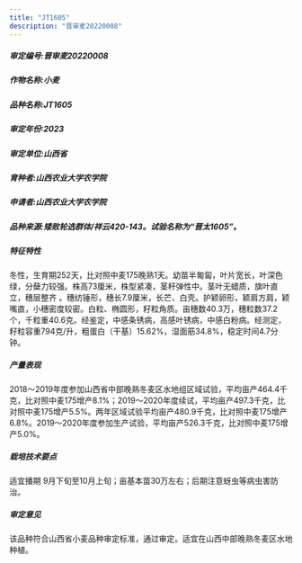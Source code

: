 ```yaml
---
title: "JT1605"
description: "晋审麦20220008"
---
```

##### 审定编号:晋审麦20220008

##### 作物名称:小麦

##### 品种名称:JT1605

##### 审定年份:2023

##### 审定单位:山西省

##### 育种者:山西农业大学农学院

##### 申请者:山西农业大学农学院

##### 品种来源:矮败轮选群体/祥云420-143。试验名称为“晋太1605”。

##### 特征特性
冬性，生育期252天，比对照中麦175晚熟1天。幼苗半匍匐，叶片宽长，叶深色绿，分蘖力较强。株高73厘米，株型紧凑，茎秆弹性中。茎叶无蜡质，旗叶直立，穗层整齐 。穗纺锤形，穗长7.9厘米，长芒、白壳。护颖卵形，颖肩方肩，颖嘴直，小穗密度较密。白粒、椭圆形，籽粒角质。亩穗数40.3万，穗粒数37.2个，千粒重40.6克。经鉴定，中感条锈病，高感叶锈病，中感白粉病。经测定，籽粒容重794克/升，粗蛋白（干基）15.62%，湿面筋34.8%，稳定时间4.7分钟。

##### 产量表现
2018～2019年度参加山西省中部晚熟冬麦区水地组区域试验，平均亩产464.4千克，比对照中麦175增产8.1%；2019～2020年度续试，平均亩产497.3千克，比对照中麦175增产5.5%。两年区域试验平均亩产480.9千克，比对照中麦175增产6.8%。2019～2020年度参加生产试验，平均亩产526.3千克，比对照中麦175增产5.0%。 

##### 栽培技术要点
适宜播期 9月下旬至10月上旬；亩基本苗30万左右；后期注意蚜虫等病虫害防治。

##### 审定意见
该品种符合山西省小麦品种审定标准，通过审定。适宜在山西中部晚熟冬麦区水地种植。
